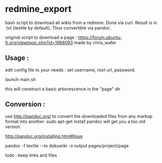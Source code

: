 # redmine_export
bash script to download all wikis from a redmine. Done  via curl. Result is in .txt (textile by default). Thus convertible via pandoc.

original script to download a page :  https://forum.ubuntu-fr.org/viewtopic.php?id=1988093 made by chris_wafer

## Usage :

edit config file to your needs : set username, root url, password.

launch main.sh

this will construct a basic arborescence in the "page" dir

## Conversion :

use http://pandoc.org/ to convert the downloaded files from any markup format into another.
sudo apt-get install pandoc will get you a too old version

http://pandoc.org/installing.html#linux

pandoc -f textile --to dokuwiki -o output pages/project/page

todo : keep links and files
